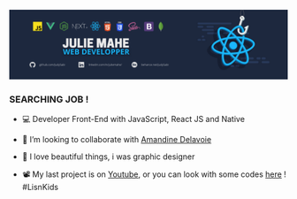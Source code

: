 ![juliemahe](ban.png)

### SEARCHING JOB ! 

- 💻 Developer Front-End with JavaScript, React JS and Native

- 👯 I’m looking to collaborate with [Amandine Delavoie](https://github.com/amandine16)

- 💬 I love beautiful things, i was graphic designer

- 📽️ My last project is on [Youtube](https://www.youtube.com/watch?v=b4jGgpvTX0E), or you can look with some codes [here](https://github.com/JudySabi/LisnKids) ! #LisnKids 
